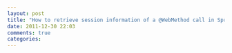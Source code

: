 ```yaml
---
layout: post
title: "How to retrieve session information of a @WebMethod call in Spring Framework"
date: 2011-12-30 22:03
comments: true
categories: 
---
```

